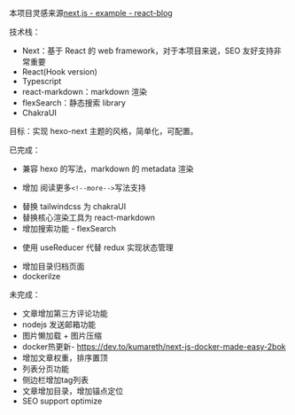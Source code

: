 本项目灵感来源[next.js - example - react-blog](https://github.com/vercel/next.js/tree/canary/examples/blog-starter-typescript)

技术栈：

- Next：基于 React 的 web framework，对于本项目来说，SEO 友好支持非常重要
- React(Hook version)
- Typescript
- react-markdown：markdown 渲染
- flexSearch：静态搜索 library
- ChakraUI

目标：实现 hexo-next 主题的风格，简单化，可配置。

已完成：

- 兼容 hexo 的写法，markdown 的 metadata 渲染
* 增加 阅读更多`<!--more-->`写法支持
- 替换 tailwindcss 为 chakraUI
- 替换核心渲染工具为 react-markdown
- 增加搜索功能 - flexSearch
* 使用 useReducer 代替 redux 实现状态管理
- 增加目录归档页面
- dockerilze

未完成：

- 文章增加第三方评论功能
- nodejs 发送邮箱功能
- 图片懒加载 + 图片压缩
- docker热更新- https://dev.to/kumareth/next-js-docker-made-easy-2bok
- 增加文章权重，排序置顶
- 列表分页功能
- 侧边栏增加tag列表
- 文章增加目录，增加锚点定位
- SEO support optimize

